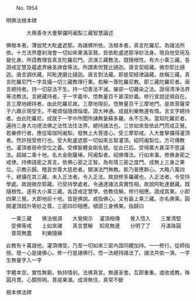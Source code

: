 ﻿　　No. 1954

明佛法根本碑

　　　　大興善寺大曼拏攞阿阇梨三藏智慧論述


佛根本者。薄伽梵大毗盧遮那。為諸佛所依。法根本者。真言陀羅尼。為諸法所依。十方法界塵剎海會一切如來果滿圣賢。皆依毗盧遮那凈妙法身。現自他受用及變化身。所詮教理皆真言陀羅尼門。流演三藏教法。既隨根性。有大小乘三藏。各證戒定慧及蘊處界緣圣諦食等法。所謂素怛覽比擿迦。唐言契經藏。微奈耶比擿迦。唐言調伏藏。阿毗達磨比擿迦。唐言對法藏。即是契經律論藏。故稱三藏。真言陀羅尼門一字具攝一切三藏教理行果。若解一尊陀羅尼教。即三藏陀羅尼者。唐言總持者。持一切惡法不生。持一切善法不滅。摧卻一切雜染之法。證得清凈法界等流教法。言總藏持者。于一字義中。悟無量百千甚深妙義。修行宣說逆順自在。言三摩地總持者。由此陀羅尼故。三摩地現前。悟無量百千三摩地門。是故菩薩常于六趣示現受生。不被煩惱隨煩惱壞。證大神通。成就利樂無邊有情。言文字總持者。由此陀羅尼。成就于一字中所聞所誦無量蘇多羅。永不忘失。當知陀羅尼者。遍持三身大功德法佛之法性法住法界。總持諸法也。三世如來皆依此門而成正覺。若樂修行者。應從瑜珈阿阇梨。發無上大菩提心。受三摩耶戒。入大曼拏攞得灌頂者。然許授受修行也。受大毗盧遮那一切如來五智灌頂。紹阿阇梨位。方可傳教也。灌頂者冊命受位之義。受佛智體金剛名號。從此已后。受得廣大甚深不思議法。超越二乘十地。名大金剛薩埵。阿阇梨者。紹佛傳法。行如來事。修佛身密之戒律。持佛語密之真言。依佛心密之正智。為有情三密之度門。成無上三身之果位。示教示歸。稽首世尊大慈悲者。開演法門無教。斯乃普應群心。大略八萬四千。總攝在其三藏。未入正法者。令入正法。故說修多羅藏也。入正法者。令受持學處。故說微奈耶藏。已受持學處者。令通達諸法真實性相。故說阿毗達磨藏。既隨根性。遂有大小乘三藏。各詮戒定慧學。依教信解。修行相應。證成其果。小即四果三覺。大即地前十地。皆是佛說。咸指佛心。又有最上乘三藏。亦名佛乘。圓開灌頂超升等妙之尊。三密四印相應。頓證三身佛果。指歸曰

　一乘三藏　　佛法根源　　大覺開示
　灌頂相傳　　覺入悟入　　三業清堅
　受佛等戒　　上如來禪　　真言慧解
　知見無邊　　分明了了　　月滿珠圓
　普周無盡　　利樂隨緣　

此教有十萬誐他。灌頂傳受。乃至一切如來三密內證同體加持。一一修行。從師指授。發一心是諸佛心。修一行是諸佛行。悟一法總持諸法了。諸法共依一演。一字生無量字入一字

字體本空。實性無窮。執持情剎。法佛真宮。無邊圣會。互即重重。或收或教。殊圓月貫。心鏡照明。菩提果滿。成濟無住。真常不斷

根本佛法碑
